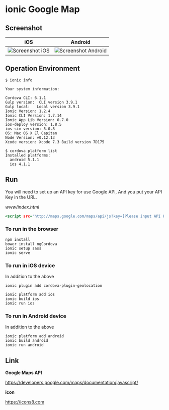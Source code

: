 # ionic Google Map

## Screenshot

| iOS | Android |
|:------------:|:------------:|
|![Screenshot iOS](https://raw.githubusercontent.com/wiki/betchi/ionic-google-map/images/screenshot_ios.png) | ![Screenshot Android](https://raw.githubusercontent.com/wiki/betchi/ionic-google-map/images/screenshot_android.png) |

## Operation Environment

```
$ ionic info

Your system information:

Cordova CLI: 6.1.1
Gulp version:  CLI version 3.9.1
Gulp local:   Local version 3.9.1
Ionic Version: 1.2.4
Ionic CLI Version: 1.7.14
Ionic App Lib Version: 0.7.0
ios-deploy version: 1.8.5 
ios-sim version: 5.0.8 
OS: Mac OS X El Capitan
Node Version: v0.12.13
Xcode version: Xcode 7.3 Build version 7D175 

$ cordova platform list
Installed platforms:
  android 5.1.1
  ios 4.1.1

```

## Run

You will need to set up an API key for use Google API,
And you put your API Key in the URL.

*www/index.html*

```html:www/index.html
<script src="http://maps.google.com/maps/api/js?key=[Please input API KEY!]"></script>
```

### To run in the browser

```
npm install
bower install ngCordova
ionic setup sass
ionic serve
```

### To run in iOS device

In addition to the above

```
ionic plugin add cordova-plugin-geolocation

ionic platform add ios
ionic build ios
ionic run ios
```

### To run in Android device

In addition to the above

```
ionic platform add android
ionic build android
ionic run android
```

## Link

**Google Maps API**

https://developers.google.com/maps/documentation/javascript/

**icon**

https://icons8.com
